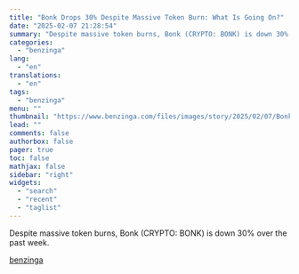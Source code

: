 ```yaml
---
title: "Bonk Drops 30% Despite Massive Token Burn: What Is Going On?"
date: "2025-02-07 21:28:54"
summary: "Despite massive token burns, Bonk (CRYPTO: BONK) is down 30% over the past week."
categories:
  - "benzinga"
lang:
  - "en"
translations:
  - "en"
tags:
  - "benzinga"
menu: ""
thumbnail: "https://www.benzinga.com/files/images/story/2025/02/07/Bonk-Killer-Milli.jpeg"
lead: ""
comments: false
authorbox: false
pager: true
toc: false
mathjax: false
sidebar: "right"
widgets:
  - "search"
  - "recent"
  - "taglist"
---
```


Despite massive token burns, Bonk (CRYPTO: BONK) is down 30% over the past week.

[benzinga](https://www.benzinga.com/markets/cryptocurrency/25/02/43558840/bonk-drops-despite-massive-token-burn-what-is-going-on)
